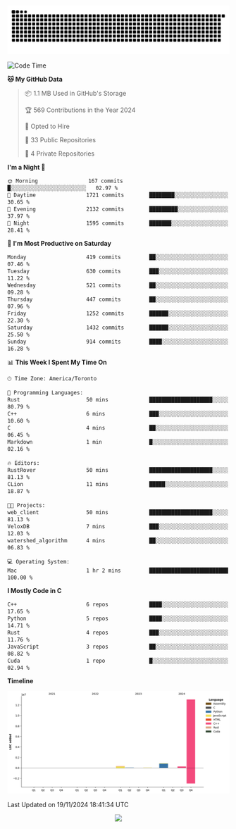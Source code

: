 <picture>
  <source media="(prefers-color-scheme: dark)" srcset="https://raw.githubusercontent.com/kkli08/kkli08/output/github-contribution-grid-snake-dark.svg">
  <source media="(prefers-color-scheme: light)" srcset="https://raw.githubusercontent.com/kkli08/kkli08/output/github-contribution-grid-snake.svg">
  <img alt="github contribution grid snake animation" src="https://raw.githubusercontent.com/kkli08/kkli08/output/github-contribution-grid-snake.svg">
</picture>


<!--START_SECTION:waka-->
![Code Time](http://img.shields.io/badge/Code%20Time-86%20hrs%2057%20mins-blue)

**🐱 My GitHub Data** 

> 📦 1.1 MB Used in GitHub's Storage 
 > 
> 🏆 569 Contributions in the Year 2024
 > 
> 💼 Opted to Hire
 > 
> 📜 33 Public Repositories 
 > 
> 🔑 4 Private Repositories 
 > 
**I'm a Night 🦉** 

```text
🌞 Morning                167 commits         █░░░░░░░░░░░░░░░░░░░░░░░░   02.97 % 
🌆 Daytime                1721 commits        ████████░░░░░░░░░░░░░░░░░   30.65 % 
🌃 Evening                2132 commits        █████████░░░░░░░░░░░░░░░░   37.97 % 
🌙 Night                  1595 commits        ███████░░░░░░░░░░░░░░░░░░   28.41 % 
```
📅 **I'm Most Productive on Saturday** 

```text
Monday                   419 commits         ██░░░░░░░░░░░░░░░░░░░░░░░   07.46 % 
Tuesday                  630 commits         ███░░░░░░░░░░░░░░░░░░░░░░   11.22 % 
Wednesday                521 commits         ██░░░░░░░░░░░░░░░░░░░░░░░   09.28 % 
Thursday                 447 commits         ██░░░░░░░░░░░░░░░░░░░░░░░   07.96 % 
Friday                   1252 commits        ██████░░░░░░░░░░░░░░░░░░░   22.30 % 
Saturday                 1432 commits        ██████░░░░░░░░░░░░░░░░░░░   25.50 % 
Sunday                   914 commits         ████░░░░░░░░░░░░░░░░░░░░░   16.28 % 
```


📊 **This Week I Spent My Time On** 

```text
🕑︎ Time Zone: America/Toronto

💬 Programming Languages: 
Rust                     50 mins             ████████████████████░░░░░   80.79 % 
C++                      6 mins              ███░░░░░░░░░░░░░░░░░░░░░░   10.60 % 
C                        4 mins              ██░░░░░░░░░░░░░░░░░░░░░░░   06.45 % 
Markdown                 1 min               █░░░░░░░░░░░░░░░░░░░░░░░░   02.16 % 

🔥 Editors: 
RustRover                50 mins             ████████████████████░░░░░   81.13 % 
CLion                    11 mins             █████░░░░░░░░░░░░░░░░░░░░   18.87 % 

🐱‍💻 Projects: 
web_client               50 mins             ████████████████████░░░░░   81.13 % 
VeloxDB                  7 mins              ███░░░░░░░░░░░░░░░░░░░░░░   12.03 % 
watershed_algorithm      4 mins              ██░░░░░░░░░░░░░░░░░░░░░░░   06.83 % 

💻 Operating System: 
Mac                      1 hr 2 mins         █████████████████████████   100.00 % 
```

**I Mostly Code in C** 

```text
C++                      6 repos             ████░░░░░░░░░░░░░░░░░░░░░   17.65 % 
Python                   5 repos             ████░░░░░░░░░░░░░░░░░░░░░   14.71 % 
Rust                     4 repos             ███░░░░░░░░░░░░░░░░░░░░░░   11.76 % 
JavaScript               3 repos             ██░░░░░░░░░░░░░░░░░░░░░░░   08.82 % 
Cuda                     1 repo              █░░░░░░░░░░░░░░░░░░░░░░░░   02.94 % 
```



**Timeline**

![Lines of Code chart](https://raw.githubusercontent.com/kkli08/kkli08/main/assets/bar_graph.png)


 Last Updated on 19/11/2024 18:41:34 UTC
<!--END_SECTION:waka-->


<div align="center">
    <img  src="https://github-readme-streak-stats.herokuapp.com/?user=kkli08&theme=cobalt" />
</div>

<br/>
<br/>
<br/>
